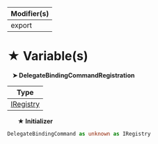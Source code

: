 | Modifier(s)                            |
|----------------------------------------|
| export |

# &#9733; Variable(s)

&nbsp;&nbsp; **&#10148; DelegateBindingCommandRegistration**

| Type                        |
|-----------------------------|
| [IRegistry](/kernel/interface/di/iregistry) |

&nbsp;&nbsp;&nbsp;&nbsp;&nbsp; **&#9733; Initializer**

```ts
DelegateBindingCommand as unknown as IRegistry
```